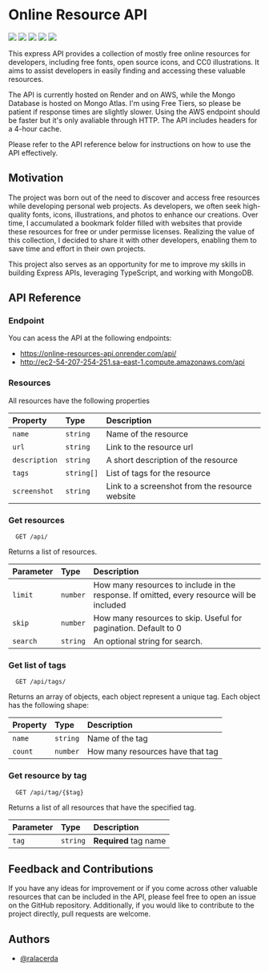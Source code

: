 # Online Resource API

<p>
  <a href="https://github.com/ralacerda/online-resources-api/blob/main/LICENSE"><img src=https://img.shields.io/badge/license-MIT-sucess /></a>
  <a href="https://stats.uptimerobot.com/Kl174uDRPq"><img src="https://img.shields.io/uptimerobot/status/m794413195-f1c3e4c8eba4885d2496e964?label=status(aws)" /></a>
  <a href="https://stats.uptimerobot.com/Kl174uDRPq"><img src="https://img.shields.io/uptimerobot/ratio/7/m794413195-f1c3e4c8eba4885d2496e964?label=uptime(aws)" /></a>
    <a href="https://stats.uptimerobot.com/Kl174uDRPq"><img src="https://img.shields.io/uptimerobot/status/m794413207-fbb77af56495985f9c5cbbad?label=status(render)" /></a>
  <a href="https://stats.uptimerobot.com/Kl174uDRPq"><img src="https://img.shields.io/uptimerobot/ratio/7/m794413207-fbb77af56495985f9c5cbbad?label=uptime(render)" /></a>
 </p>
 
This express API provides a collection of mostly free online resources for developers, including free fonts, open source icons, and CC0 illustrations. It aims to assist developers in easily finding and accessing these valuable resources.

The API is currently hosted on Render and on AWS, while the Mongo Database is hosted on Mongo Atlas. I'm using Free Tiers, so please be patient if response times are slightly slower. Using the AWS endpoint should be faster but it's only avaliable through HTTP. The API includes headers for a 4-hour cache.

Please refer to the API reference below for instructions on how to use the API effectively.

## Motivation

The project was born out of the need to discover and access free resources while developing personal web projects. As developers, we often seek high-quality fonts, icons, illustrations, and photos to enhance our creations. Over time, I accumulated a bookmark folder filled with websites that provide these resources for free or under permisse licenses. Realizing the value of this collection, I decided to share it with other developers, enabling them to save time and effort in their own projects.

This project also serves as an opportunity for me to improve my skills in building Express APIs, leveraging TypeScript, and working with MongoDB.

## API Reference

### Endpoint

You can acess the API at the following endpoints:

- https://online-resources-api.onrender.com/api/
- http://ec2-54-207-254-251.sa-east-1.compute.amazonaws.com/api

### Resources

All resources have the following properties

| Property      | Type       | Description                                    |
| :------------ | :--------- | :--------------------------------------------- |
| `name`        | `string`   | Name of the resource                           |
| `url `        | `string`   | Link to the resource url                       |
| `description` | `string`   | A short description of the resource            |
| `tags`        | `string[]` | List of tags for the resource                  |
| `screenshot`  | `string`   | Link to a screenshot from the resource website |

### Get resources

```
  GET /api/
```

Returns a list of resources.

| Parameter | Type     | Description                                                                                |
| :-------- | :------- | :----------------------------------------------------------------------------------------- |
| `limit`   | `number` | How many resources to include in the response. If omitted, every resource will be included |
| `skip`    | `number` | How many resources to skip. Useful for pagination. Default to 0                            |
| `search`  | `string` | An optional string for search.                                                             |

### Get list of tags

```
  GET /api/tags/
```

Returns an array of objects, each object represent a unique tag. Each object has the following shape:

| Property | Type     | Description                      |
| :------- | :------- | :------------------------------- |
| `name`   | `string` | Name of the tag                  |
| `count ` | `number` | How many resources have that tag |

### Get resource by tag

```
  GET /api/tag/{$tag}
```

Returns a list of all resources that have the specified tag.

| Parameter | Type     | Description           |
| :-------- | :------- | :-------------------- |
| `tag`     | `string` | **Required** tag name |

## Feedback and Contributions

If you have any ideas for improvement or if you come across other valuable resources that can be included in the API, please feel free to open an issue on the GitHub repository. Additionally, if you would like to contribute to the project directly, pull requests are welcome.

## Authors

- [@ralacerda](https://github.com/ralacerda)
